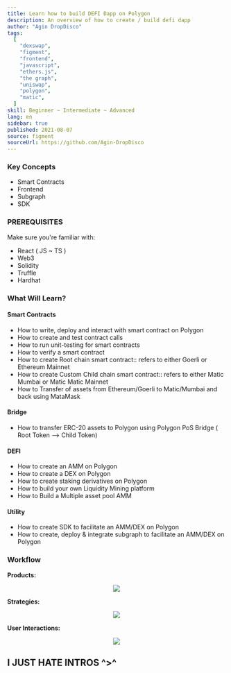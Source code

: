 ```yaml
---
title: Learn how to build DEFI Dapp on Polygon
description: An overview of how to create / build defi dapp 
author: "Agin DropDisco"
tags:
  [
    "dexswap",
    "figment",
    "frontend",
    "javascript",
    "ethers.js",
    "the graph",
    "uniswap",
    "polygon",
    "matic",
  ]
skill: Beginner ~ Intermediate ~ Advanced
lang: en
sidebar: true
published: 2021-08-07
source: figment
sourceUrl: https://github.com/Agin-DropDisco
---
```


### Key Concepts
 * Smart Contracts
 * Frontend
 * Subgraph
 * SDK

### PREREQUISITES
Make sure you're familiar with:
* React ( JS ~ TS ) 
* Web3
* Solidity
* Truffle
* Hardhat

### What Will Learn?
#### Smart Contracts
* How to write, deploy and interact with smart contract on Polygon 
* How to create and test contract calls
* How to run unit-testing for smart contracts
* How to verify a smart contract
* How to create Root chain smart contract:: refers to either Goerli or Ethereum Mainnet
* How to create Custom Child chain smart contract:: refers to either Matic Mumbai or Matic Matic Mainnet
* How to Transfer of assets from Ethereum/Goerli to Matic/Mumbai and back using MataMask
#### Bridge
* How to transfer ERC-20 assets to Polygon using Polygon PoS Bridge ( Root Token --> Child Token)
#### DEFI
* How to create an AMM on Polygon
* How to create a DEX on Polygon
* How to create staking derivatives on Polygon
* How to build your own Liquidity Mining platform
* How to Build a Multiple asset pool AMM
#### Utility
* How to create SDK to facilitate an AMM/DEX on Polygon
* How to create, deploy & integrate subgraph to facilitate an AMM/DEX on Polygon

### Workflow
**Products:**
<p align="center">
<img src ="https://gateway.pinata.cloud/ipfs/QmPoDEVPKCb55zpD8x7t33fgh7tBW7UTSdSrxjeRUor6ux">
</p>


**Strategies:**
<p align="center">
<img src ="https://gateway.pinata.cloud/ipfs/QmbH8UkNUJBwP8JuriB5YaQnn4Cu2LsmBjrcHLssU95YnL">
</p>


**User Interactions:**
<p align="center">
<img src ="https://gateway.pinata.cloud/ipfs/Qma4p3vAdqQSGue6CBh1ssiVjviw4tcfQF4sFUqH1XBxJq">
</p>

## I JUST HATE INTROS ^>^





